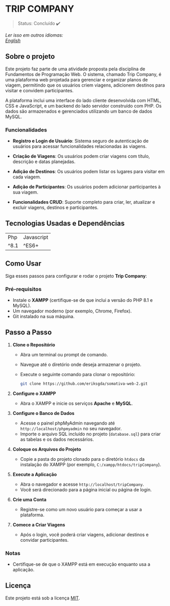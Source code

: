 # TRIP COMPANY

> Status: Concluído ✔️

_Ler isso em outros idiomas:_  
[_English_](../README.md)

## Sobre o projeto

Este projeto faz parte de uma atividade proposta pela disciplina de Fundamentos de Programação Web. O sistema, chamado Trip Company, é uma plataforma web projetada para gerenciar e organizar planos de viagem, permitindo que os usuários criem viagens, adicionem destinos para visitar e convidem participantes.

A plataforma inclui uma interface do lado cliente desenvolvida com HTML, CSS e JavaScript, e um backend do lado servidor construído com PHP. Os dados são armazenados e gerenciados utilizando um banco de dados MySQL.

### Funcionalidades

- **Registro e Login de Usuário**: Sistema seguro de autenticação de usuários para acessar funcionalidades relacionadas às viagens.

- **Criação de Viagens**: Os usuários podem criar viagens com título, descrição e datas planejadas.

- **Adição de Destinos**: Os usuários podem listar os lugares para visitar em cada viagem.

- **Adição de Participantes**: Os usuários podem adicionar participantes à sua viagem.

- **Funcionalidades CRUD**: Suporte completo para criar, ler, atualizar e excluir viagens, destinos e participantes.

## Tecnologias Usadas e Dependências

<table>
  <tr>
    <td>Php</td>
    <td>Javascript</td>
  </tr>
  <tr>
    <td>^8.1</td>
    <td>^ES6+</td>
  </tr>
</table>

## Como Usar

Siga esses passos para configurar e rodar o projeto **Trip Company**:  

### Pré-requisitos  

- Instale o **XAMPP** (certifique-se de que inclui a versão do PHP 8.1 e MySQL).  
- Um navegador moderno (por exemplo, Chrome, Firefox).  
- Git instalado na sua máquina.  

## Passo a Passo  

1. **Clone o Repositório**  
   - Abra um terminal ou prompt de comando.  
   - Navegue até o diretório onde deseja armazenar o projeto.  
   - Execute o seguinte comando para clonar o repositório:  

     ```bash
     git clone https://github.com/eriksgda/somativa-web-2.git
     ```  

2. **Configure o XAMPP**  
   - Abra o XAMPP e inicie os serviços **Apache** e **MySQL**.  

3. **Configure o Banco de Dados**  
   - Acesse o painel phpMyAdmin navegando até `http://localhost/phpmyadmin` no seu navegador.  
   - Importe o arquivo SQL incluído no projeto (`database.sql`) para criar as tabelas e os dados necessários.  

4. **Coloque os Arquivos do Projeto**  
   - Copie a pasta do projeto clonado para o diretório `htdocs` da instalação do XAMPP (por exemplo, `C:/xampp/htdocs/tripCompany`).

5. **Execute a Aplicação**  
   - Abra o navegador e acesse `http://localhost/tripCompany`.  
   - Você será direcionado para a página inicial ou página de login.  

6. **Crie uma Conta**  
   - Registre-se como um novo usuário para começar a usar a plataforma.  

7. **Comece a Criar Viagens**  
   - Após o login, você poderá criar viagens, adicionar destinos e convidar participantes.  

### Notas  

- Certifique-se de que o XAMPP está em execução enquanto usa a aplicação.

## Licença

Este projeto está sob a licença [MIT](../LICENSE).
